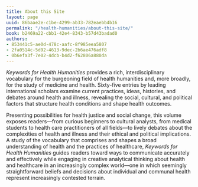 ```yaml
---
title: About this Site
layout: page
uuid: 86baae2e-c1be-4299-ab33-782eaebb4b16
permalink: "/health-humanities/about-this-site/"
book: b2469a22-cbb1-42e4-8343-b57d43badad0
authors:
- 853441c5-ae0d-478c-aafc-8f985eea5807
- 2fa0514c-5d92-4613-9dec-2b6ae476adf8
- 0b6efa3f-7e02-4dcb-b4d2-f62806a880da
---
```


_Keywords for Health Humanities_ provides a rich, interdisciplinary vocabulary for the burgeoning field of health humanities and, more broadly, for the study of medicine and health. Sixty-five entries by leading international scholars examine current practices, ideas, histories, and debates around health and illness, revealing the social, cultural, and political factors that structure health conditions and shape health outcomes.

Presenting possibilities for health justice and social change, this volume exposes readers—from curious beginners to cultural analysts, from medical students to health care practitioners of all fields—to lively debates about the complexities of health and illness and their ethical and political implications. A study of the vocabulary that comprises and shapes a broad understanding of health and the practices of healthcare, _Keywords for Health Humanities_ guides readers toward ways to communicate accurately and effectively while engaging in creative analytical thinking about health and healthcare in an increasingly complex world—one in which seemingly straightforward beliefs and decisions about individual and communal health represent increasingly contested terrain.
